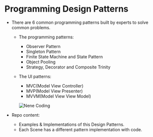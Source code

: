 # Programming Design Patterns
- There are 6 common programming patterns built by experts to solve common problems.

  - The programming patterns:
     - Observer Pattern
    - Singleton Pattern
    - Finite State Machine and State Pattern
    - Object Pooling
    - Strategy, Decorator and Composite Trinity
    
  - The UI patterns:
    - MVC(Model View Controller)
    - MVP(Model View Presenter)
    - MVVM(Model View View Model)

                
     ![Nene Coding](https://user-images.githubusercontent.com/113314204/199116264-3d310794-0079-4672-89c9-d7e773cac734.gif)

- Repo content:
  - Examples & Implementations of this Design Patterns.
  - Each Scene has a different pattern implementation with code.
